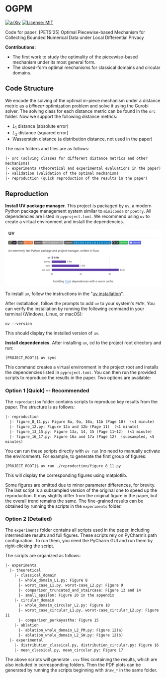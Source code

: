 # OGPM

[![arXiv](https://img.shields.io/badge/arXiv-2505.15483-<COLOR>.svg)](https://arxiv.org/abs/2505.15483)
[![License: MIT](https://img.shields.io/badge/License-MIT-yellow.svg)](https://opensource.org/licenses/MIT)

Code for paper: [PETS'25] Optimal Piecewise-based Mechanism for Collecting Bounded Numerical Data under Local Differential Privacy

**Contributions:** 

* The first work to study the optimality of the piecewise-based mechanism under its most general form.
* The closed-form optimal mechanisms for classical domains and circular domains.

## Code Structure

We encode the solving of the optimal $m$-piece mechanism under a distance metric as a *bilinear* optimization problem and solve it using the Gurobi solver.
The solving class for each distance metric can be found in the `src` folder.
Now we support the following distance metrics:
- $L_1$ distance (absolute error)
- $L_2$ distance (squared error)
- Wasserstein distance (a distribution distance, not used in the paper)

The main folders and files are as follows:

```
|- src (solving classes for different distance metrics and other mechanisms)
|- experiments (theoretical and experimental evaluations in the paper)
|- validation (validation of the optimal mechanism)
|- reproduction (quick reproduction of the results in the paper)
```

## Reproduction 

**Install UV package manager.**
This project is packaged by `uv`, a modern Python package management system similar to `miniconda` or `poetry`.
All dependencies are listed in `pyproject.toml`.
We recommend using `uv` to create a virtual environment and install the dependencies.

![img.png](others/uv_official.png)

To install `uv`, follow the instructions in the "[uv installation](https://docs.astral.sh/uv/)".

After installation, follow the prompts to add `uv` to your system's `PATH`.
You can verify the installation by running the following command in your terminal (Windows, Linux, or macOS):

```
uv --version
```
This should display the installed version of `uv`.

**Install dependencies.**
After installing `uv`, cd to the project root directory and run:

```
[PROJECT_ROOT]$ uv sync
```

This command creates a virtual environment in the project root and installs the dependencies listed in `pyproject.toml`.
You can then run the provided scripts to reproduce the results in the paper. Two options are available:

### Option 1 (Quick) -- Recommended

The `reproduction` folder contains scripts  to reproduce key results from the paper. The structure is as follows:

```
|- reproduction
  |- figure_8_11.py: Figure 8a, 9a, 10a, 11b (Page 10)  (<1 minute)
  |- figure_12.py: Figure 12a and 12b (Page 11)  (<1 minute)
  |- figure_13_15.py: Figure 13a, 14, 15 (Page 11~12)  (<1 minute)
  |- figure_16_17.py: Figure 16a and 17a (Page 12)  (subsampled, <5 minutes)
```

You can run these scripts directly with `uv run` (no need to manually activate the environment).
For example, to generate the first group of figures:

```
[PROJECT_ROOT]$ uv run ./reproduction/figure_8_11.py
```

This will display the corresponding figures using matplotlib.

Some figures are omitted due to minor parameter differences, for brevity.
The last script is a subsampled version of the original one to speed up the reproduction.
It may slightly differ from the original figure in the paper, but the overall trend remains the same.
The fine-grained results can be obtained by running the scripts in the `experiments` folder.

### Option 2 (Detailed)

The `experiments` folder contains all scripts used in the paper, including intermediate results and full figures.
These scripts rely on PyCharm’s path configuration. To run them, you need the PyCharm GUI and run them by right-clicking the script.

The scripts are organized as follows:

```
|- experiments
  |- theoretical
    |- classical_domain
      |- whole_domain_L1.py: Figure 8
      |- worst_case_L1.py, worst-case_L2.py: Figure 9
      |- comparison_truncated_and_staircase: Figure 13 and 14
      |- small_epsilon: Figure 20 in the appendix
    |- circular_domain
      |- whole_domain_circular_L2.py: Figure 10
      |- worst_case_circular_L1.py, worst-case_circular_L2.py: Figure 11
      |- comparison_purkayastha: Figure 15
    |- ablation
      |- ablation_whole_domain_L2_PM.py: Figure 12(a)
      |- ablation_whole_domain_L2_SW.py: Figure 12(b)
  |- experimental
    |- distribution_classical.py, distribution_circular.py: Figure 16
    |- mean_classical.py, mean_circular.py: Figure 17
```

The above scripts will generate `.csv` files containing the results, which are also included in corresponding folders.
Then the PDF plots can be generated by running the scripts beginning with `draw_*` in the same folder.


